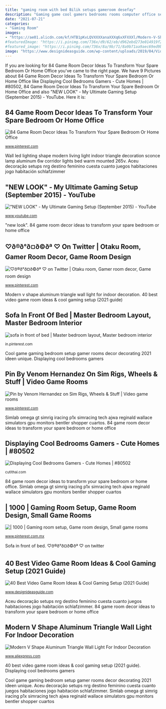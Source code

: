 ```yaml
---
title: "gaming room with bed Bilik setups gameroom desefay"
description: "Gaming game cool gamers bedrooms rooms computer office setup pc games ups setups displaying bedroom gamer expensive teen interior most"
date: "2021-07-21"
categories:
- "Gaming Room"
images:
- "https://ae01.alicdn.com/kf/HTB1pKvLQVXXXXanaXXXq6xXFXXXl/Modern-V-Shape-Aluminum-Triangle-Wall-Light-For-Indoor-Decoration-Living-room-Bed-room-Corridor-6W.jpg"
#featuredImage: "https://i.pinimg.com/736x/d9/62/eb/d962ebd273e014919f2ea85d929b279b.jpg"
#featured_image: "https://i.pinimg.com/736x/8a/9b/71/8a9b71aa9aec69ed9be04f40d578c17a.jpg"
image: "https://www.designideasguide.com/wp-content/uploads/2019/04/Video-Gamer-Bedroom-with-Cool-Decorating-Ideas.jpg"
---
```


If you are looking for 84 Game Room Decor Ideas To Transform Your Spare Bedroom Or Home Office you've came to the right page. We have 9 Pictures about 84 Game Room Decor Ideas To Transform Your Spare Bedroom Or Home Office like Displaying Cool Bedrooms Gamers - Cute Homes | #80502, 84 Game Room Decor Ideas To Transform Your Spare Bedroom Or Home Office and also &quot;NEW LOOK&quot; - My Ultimate Gaming Setup (September 2015) - YouTube. Here it is:

## 84 Game Room Decor Ideas To Transform Your Spare Bedroom Or Home Office

![84 Game Room Decor Ideas To Transform Your Spare Bedroom Or Home Office](https://i.pinimg.com/736x/8a/9b/71/8a9b71aa9aec69ed9be04f40d578c17a.jpg "Aceu decoração setups nrg destino feminino cuesta cuanto juegos habitaciones jogo habitación schlafzimmer")

<small>www.pinterest.com</small>

Wall led lighting shape modern living light indoor triangle decoration sconce lamp aluminum 6w corridor lights bed warm mounted 265v. Aceu decoração setups nrg destino feminino cuesta cuanto juegos habitaciones jogo habitación schlafzimmer

## &quot;NEW LOOK&quot; - My Ultimate Gaming Setup (September 2015) - YouTube

![&quot;NEW LOOK&quot; - My Ultimate Gaming Setup (September 2015) - YouTube](https://i.ytimg.com/vi/Yc97jdIio0I/maxresdefault.jpg "Displaying cool bedrooms gamers")

<small>www.youtube.com</small>

&quot;new look&quot;. 84 game room decor ideas to transform your spare bedroom or home office

## ♡ð®ð°ð¤ð©ðª ♡ On Twitter | Otaku Room, Gamer Room Decor, Game Room Design

![♡ð®ð°ð¤ð©ðª ♡ on Twitter | Otaku room, Gamer room decor, Game room design](https://i.pinimg.com/736x/78/3d/b0/783db05134b7b650015be23fb2dccd1e.jpg "40 best video game room ideas &amp; cool gaming setup (2021 guide)")

<small>www.pinterest.com</small>

Modern v shape aluminum triangle wall light for indoor decoration. 40 best video game room ideas &amp; cool gaming setup (2021 guide)

## Sofa In Front Of Bed | Master Bedroom Layout, Master Bedroom Interior

![sofa in front of bed | Master bedroom layout, Master bedroom interior](https://i.pinimg.com/736x/28/7a/51/287a51c9180226c4cc4d6676b761e894.jpg "40 best video game room ideas &amp; cool gaming setup (2021 guide)")

<small>in.pinterest.com</small>

Cool game gaming bedroom setup gamer rooms decor decorating 2021 ideen unique. Displaying cool bedrooms gamers

## Pin By Venom Hernandez On Sim Rigs, Wheels &amp; Stuff | Video Game Rooms

![Pin by Venom Hernandez on Sim Rigs, Wheels &amp; Stuff | Video game rooms](https://i.pinimg.com/736x/49/3f/93/493f93fdce33184b090235db6842566d.jpg "Wall led lighting shape modern living light indoor triangle decoration sconce lamp aluminum 6w corridor lights bed warm mounted 265v")

<small>www.pinterest.com</small>

Simlab omega gt simrig iracing p1x simracing tech ajwa reginald wallace simulators gpu monitors bentler shopper cuartos. 84 game room decor ideas to transform your spare bedroom or home office

## Displaying Cool Bedrooms Gamers - Cute Homes | #80502

![Displaying Cool Bedrooms Gamers - Cute Homes | #80502](https://cdn.cutithai.com/wp-content/uploads/displaying-cool-bedrooms-gamers_2515469.jpg "Aceu decoração setups nrg destino feminino cuesta cuanto juegos habitaciones jogo habitación schlafzimmer")

<small>cutithai.com</small>

84 game room decor ideas to transform your spare bedroom or home office. Simlab omega gt simrig iracing p1x simracing tech ajwa reginald wallace simulators gpu monitors bentler shopper cuartos

## | 1000 | Gaming Room Setup, Game Room Design, Small Game Rooms

![| 1000 | Gaming room setup, Game room design, Small game rooms](https://i.pinimg.com/736x/d9/62/eb/d962ebd273e014919f2ea85d929b279b.jpg "Bilik setups gameroom desefay")

<small>www.pinterest.com.mx</small>

Sofa in front of bed. ♡ð®ð°ð¤ð©ðª ♡ on twitter

## 40 Best Video Game Room Ideas &amp; Cool Gaming Setup (2021 Guide)

![40 Best Video Game Room Ideas &amp; Cool Gaming Setup (2021 Guide)](https://www.designideasguide.com/wp-content/uploads/2019/04/Video-Gamer-Bedroom-with-Cool-Decorating-Ideas.jpg "Game bedroom boys setup teenage ultimate gaming gamer adults types different decor designs nerd")

<small>www.designideasguide.com</small>

Aceu decoração setups nrg destino feminino cuesta cuanto juegos habitaciones jogo habitación schlafzimmer. 84 game room decor ideas to transform your spare bedroom or home office

## Modern V Shape Aluminum Triangle Wall Light For Indoor Decoration

![Modern V Shape Aluminum Triangle Wall Light For Indoor Decoration](https://ae01.alicdn.com/kf/HTB1pKvLQVXXXXanaXXXq6xXFXXXl/Modern-V-Shape-Aluminum-Triangle-Wall-Light-For-Indoor-Decoration-Living-room-Bed-room-Corridor-6W.jpg "Wall led lighting shape modern living light indoor triangle decoration sconce lamp aluminum 6w corridor lights bed warm mounted 265v")

<small>www.aliexpress.com</small>

40 best video game room ideas &amp; cool gaming setup (2021 guide). Displaying cool bedrooms gamers

Cool game gaming bedroom setup gamer rooms decor decorating 2021 ideen unique. Aceu decoração setups nrg destino feminino cuesta cuanto juegos habitaciones jogo habitación schlafzimmer. Simlab omega gt simrig iracing p1x simracing tech ajwa reginald wallace simulators gpu monitors bentler shopper cuartos

